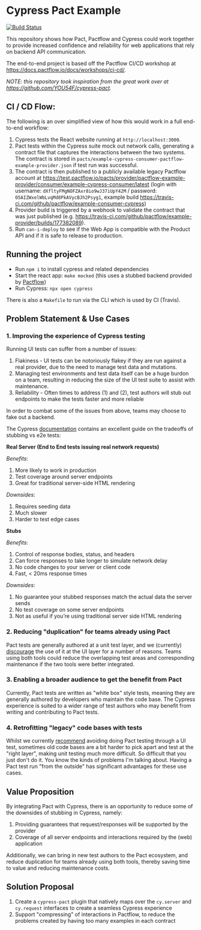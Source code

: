 # Cypress Pact Example

[![Build Status](https://travis-ci.com/pactflow/example-consumer-cypress.svg?branch=master)](https://travis-ci.com/pactflow/example-consumer-cypress)

This repository shows how Pact, Pactflow and Cypress could work together to provide increased confidence and reliability for web applications that rely on backend API communication.

The end-to-end project is based off the Pactflow CI/CD workshop at https://docs.pactflow.io/docs/workshops/ci-cd/.

*NOTE: this repository took inspiration from the great work over at https://github.com/YOU54F/cypress-pact.*

## CI / CD Flow:

The following is an over simplified view of how this would work in a full end-to-end workflow:

1. Cypress tests the React website running at `http://localhost:3000`.
1. Pact tests within the Cypress suite mock out network calls, generating a contract file that captures the interactions between the two systems. The contract is stored in `pacts/example-cypress-consumer-pactflow-example-provider.json` if test run was successful.
1. The contract is then published to a publicly available legacy Pactflow account at https://test.pactflow.io/pacts/provider/pactflow-example-provider/consumer/example-cypress-consumer/latest (login with username: `dXfltyFMgNOFZAxr8io9wJ37iUpY42M` / password: `O5AIZWxelWbLvqMd8PkAVycBJh2Psyg1`, example build https://travis-ci.com/github/pactflow/example-consumer-cypress)
1. Provider build is triggered by a webhook to validate the contract that was just published (e.g. https://travis-ci.com/github/pactflow/example-provider/builds/177382089).
1. Run `can-i-deploy` to see if the Web App is compatible with the Product API and if it is safe to release to production.

## Running the project

- Run `npm i` to install cypress and related dependencies
- Start the react app:  `make mocked` (this uses a stubbed backend provided by [Pactflow](https://pactflow.io/features))
- Run Cypress: `npx open cypress`

There is also a `Makefile` to run via the CLI which is used by CI (Travis).

## Problem Statement & Use Cases

### 1. Improving the experience of Cypress testing
Running UI tests can suffer from a number of issues:

1. Flakiness - UI tests can be notoriously flakey if they are run against a real provider, due to the need to manage test data and mutations.
1. Managing test environments and test data itself can be a huge burdon on a team, resulting in reducing the size of the UI test suite to assist with maintenance.
1. Reliability - Often times to address (1) and (2), test authors will stub out endpoints to make the tests faster and more reliable

In order to combat some of the issues from above, teams may choose to fake out a backend.

The Cypress [documentation]( https://docs.cypress.io/guides/guides/network-requests.html#Testing-Strategies) contains an excellent guide on the tradeoffs of stubbing vs e2e tests:

**Real Server (End to End tests issuing real network requests)**

*Benefits*:
1. More likely to work in production
1. Test coverage around server endpoints
1. Great for traditional server-side HTML rendering

*Downsides*:
1. Requires seeding data
1. Much slower
1. Harder to test edge cases

**Stubs**

*Benefits*:
1. Control of response bodies, status, and headers
1. Can force responses to take longer to simulate network delay
1. No code changes to your server or client code
1. Fast, < 20ms response times

*Downsides*:
1. No guarantee your stubbed responses match the actual data the server sends
1. No test coverage on some server endpoints
1. Not as useful if you’re using traditional server side HTML rendering

### 2. Reducing "duplication" for teams already using Pact

Pact tests are generally authored at a unit test layer, and we (currently) [discourage](https://docs.pact.io/consumer/#avoid-using-pact-for-tests-that-involve-the-ui) the use of it at the UI layer for a number of reasons. Teams using both tools could reduce the overlapping test areas and corresponding maintenance if the two tools were better integrated.

### 3. Enabling a broader audience to get the benefit from Pact

Currently, Pact tests are written as "white box" style tests, meaning they are generally authored by developers who maintain the code base. The Cypress experience is suited to a wider range of test authors who may benefit from writing and contributing to Pact tests.

### 4. Retrofitting "legacy" code bases with tests

Whilst we currently [recommend](https://docs.pact.io/consumer/#avoid-using-pact-for-tests-that-involve-the-ui) avoiding doing Pact testing through a UI test, sometimes old code bases are a bit harder to pick apart and test at the "right layer", making unit testing much more difficult. So difficult that you just don't do it. You know the kinds of problems I'm talking about. Having a Pact test run "from the outside" has significant advantages for these use cases.

## Value Proposition

By integrating Pact with Cypress, there is an opportunity to reduce some of the downsides of stubbing in Cypress, namely:

1. Providing guarantees that request/responses will be supported by the provider
1. Coverage of all server endpoints and interactions required by the (web) application

Additionally, we can bring in new test authors to the Pact ecosystem, and reduce duplication for teams already using both tools, thereby saving time to value and reducing maintenance costs.

## Solution Proposal

1. Create a `cypress-pact` plugin that natively maps over the `cy.server` and `cy.request` interfaces to create a seamless Cypress experience
1. Support "compressing" of interactions in Pactflow, to reduce the problems created by having too many examples in each contract
